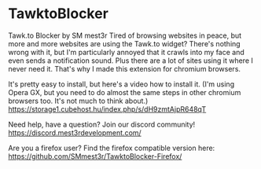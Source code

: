 # TawktoBlocker
Tawk.to Blocker by SM mest3r
Tired of browsing websites in peace, but more and more websites are using the Tawk.to widget? There's nothing wrong with it, but I'm particularly annoyed that it crawls into my face and even sends a notification sound. Plus there are a lot of sites using it where I never need it. That's why I made this extension for chromium browsers. 

It's pretty easy to install, but here's a video how to install it. (I'm using Opera GX, but you need to do almost the same steps in other chromium browsers too. It's not much to think about.) https://storage1.cubehost.hu/index.php/s/dH9zmtAjpR648qT

Need help, have a question? Join our discord community! https://discord.mest3rdevelopment.com/

Are you a firefox user? Find the firefox compatible version here: https://github.com/SMmest3r/TawktoBlocker-Firefox/
